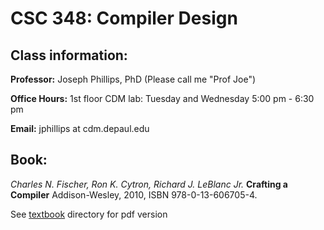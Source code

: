 # CSC 348: Compiler Design

## Class information:

**Professor:** Joseph Phillips, PhD (Please call me "Prof Joe")

**Office Hours:** 1st floor CDM lab: Tuesday and Wednesday 5:00 pm - 6:30 pm

**Email:** jphillips at cdm.depaul.edu

## Book:

*Charles N. Fischer, Ron K. Cytron, Richard J. LeBlanc Jr.* **Crafting a Compiler** Addison-Wesley, 2010, ISBN 978-0-13-606705-4.

See [textbook]() directory for pdf version
